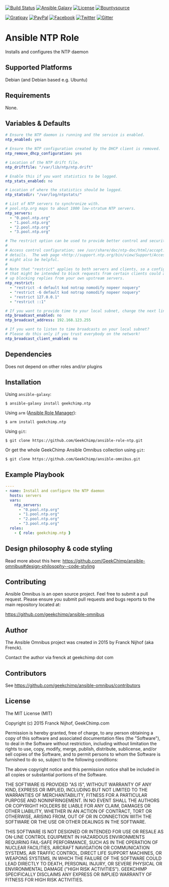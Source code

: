 [![Build Status](https://img.shields.io/travis/GeekChimp/ansible-role-ntp.svg)](https://travis-ci.org/GeekChimp/ansible-role-ntp) [![Ansible Galaxy](https://img.shields.io/badge/ansible--galaxy-ntp-green.svg)](https://galaxy.ansible.com/list#/roles/3006)
[![License](https://img.shields.io/badge/license-MIT-green.svg)](https://github.com/geekchimp/ansible-role-ntp/blob/master/README.md#license) [![Bountysource](https://www.bountysource.com/badge/tracker?tracker_id=13000391)](https://www.bountysource.com/trackers/13000391-geekchimp-ansible-omnibus?utm_source=13000391&utm_medium=shield&utm_campaign=TRACKER_BADGE)

[![Gratipay](https://img.shields.io/gratipay/Frenck.svg)](https://gratipay.com/Frenck) [![PayPal](https://img.shields.io/badge/paypal-donate-red.svg)](https://www.paypal.com/cgi-bin/webscr?cmd=_s-xclick&hosted_button_id=UZDP6DYW6W9BU)
[![Facebook](https://img.shields.io/badge/facebook-follow-blue.svg)](https://www.facebook.com/geekchimp) [![Twitter](https://img.shields.io/badge/twitter-follow-blue.svg)](https://twitter.com/gchimp) [![Gitter](https://badges.gitter.im/Join%20Chat.svg)](https://gitter.im/GeekChimp/ansible-omnibus?utm_source=badge&utm_medium=badge&utm_campaign=pr-badge)

# Ansible NTP Role

Installs and configures the NTP daemon

## Supported Platforms

Debian (and Debian based e.g. Ubuntu)

## Requirements

None.

## Variables & Defaults

```yaml
# Ensure the NTP daemon is running and the service is enabled.
ntp_enabled: yes

# Ensure the NTP configuration created by the DHCP client is removed.
ntp_remove_dhcp_configuration: yes

# Location of the NTP drift file.
ntp_driftfile: "/var/lib/ntp/ntp.drift"

# Enable this if you want statistics to be logged.
ntp_stats_enabled: no

# Location of where the statistics should be logged.
ntp_statsdir: "/var/log/ntpstats/"

# List of NTP servers to synchronize with.
# pool.ntp.org maps to about 1000 low-stratum NTP servers.
ntp_servers:
  - "0.pool.ntp.org"
  - "1.pool.ntp.org"
  - "2.pool.ntp.org"
  - "3.pool.ntp.org"

# The restrict option can be used to provide better control and security over what NTP can do, and who can effect it.
#
# Access control configuration; see /usr/share/doc/ntp-doc/html/accopt.html for
# details.  The web page <http://support.ntp.org/bin/view/Support/AccessRestrictions>
# might also be helpful.
#
# Note that "restrict" applies to both servers and clients, so a configuration
# that might be intended to block requests from certain clients could also end
# up blocking replies from your own upstream servers.
ntp_restrict:
  - "restrict -4 default kod notrap nomodify nopeer noquery"
  - "restrict -6 default kod notrap nomodify nopeer noquery"
  - "restrict 127.0.0.1"
  - "restrict ::1"

# If you want to provide time to your local subnet, change the next lines.
ntp_broadcast_enabled: no
ntp_broadcast_address: 192.168.123.255

# If you want to listen to time broadcasts on your local subnet?
# Please do this only if you trust everybody on the network!
ntp_broadcast_client_enabled: no
```

## Dependencies

Does not depend on other roles and/or plugins

## Installation

Using `ansible-galaxy`:

```
$ ansible-galaxy install geekchimp.ntp
```

Using `arm` ([Ansible Role Manager](https://github.com/mirskytech/ansible-role-manager/)):

```
$ arm install geekchimp.ntp
```

Using `git`:

```
$ git clone https://github.com/GeekChimp/ansible-role-ntp.git
```

Or get the whole GeekChimp Ansible Omnibus collection using `git`:

```
$ git clone https://github.com/GeekChimp/ansible-omnibus.git
```

## Example Playbook

```yaml
----
- name: Install and configure the NTP daemon
  hosts: servers
  vars:
    ntp_servers:
      - "0.pool.ntp.org"
      - "1.pool.ntp.org"
      - "2.pool.ntp.org"
      - "3.pool.ntp.org"
  roles:
    - { role: geekchimp.ntp }

```

## Design philosophy & code styling

Read more about this here: https://github.com/GeekChimp/ansible-omnibus#design-philosophy--code-styling

## Contributing

Ansible Omnibus is an open source project. Feel free to submit a pull request.
Please ensure you submit pull requests and bugs reports to the main repository located at:

https://github.com/geekchimp/ansible-omnibus

## Author

The Ansible Omnibus project was created in 2015 by Franck Nijhof (aka Frenck).

Contact the author via frenck at geekchimp dot com

## Contributors

See https://github.com/geekchimp/ansible-omnibus/contributors

## License

The MIT License (MIT)

Copyright (c) 2015 Franck Nijhof, GeekChimp.com

Permission is hereby granted, free of charge, to any person obtaining a copy
of this software and associated documentation files (the "Software"), to deal
in the Software without restriction, including without limitation the rights
to use, copy, modify, merge, publish, distribute, sublicense, and/or sell
copies of the Software, and to permit persons to whom the Software is
furnished to do so, subject to the following conditions:

The above copyright notice and this permission notice shall be included in
all copies or substantial portions of the Software.

THE SOFTWARE IS PROVIDED "AS IS", WITHOUT WARRANTY OF ANY KIND, EXPRESS OR
IMPLIED, INCLUDING BUT NOT LIMITED TO THE WARRANTIES OF MERCHANTABILITY,
FITNESS FOR A PARTICULAR PURPOSE AND NONINFRINGEMENT. IN NO EVENT SHALL THE
AUTHORS OR COPYRIGHT HOLDERS BE LIABLE FOR ANY CLAIM, DAMAGES OR OTHER
LIABILITY, WHETHER IN AN ACTION OF CONTRACT, TORT OR OTHERWISE, ARISING FROM,
OUT OF OR IN CONNECTION WITH THE SOFTWARE OR THE USE OR OTHER DEALINGS IN
THE SOFTWARE.

THIS SOFTWARE IS NOT DESIGNED OR INTENDED FOR USE OR RESALE AS ON-LINE
CONTROL EQUIPMENT IN HAZARDOUS ENVIRONMENTS REQUIRING FAIL-SAFE
PERFORMANCE, SUCH AS IN THE OPERATION OF NUCLEAR FACILITIES, AIRCRAFT
NAVIGATION OR COMMUNICATION SYSTEMS, AIR TRAFFIC CONTROL, DIRECT LIFE
SUPPORT MACHINES, OR WEAPONS SYSTEMS, IN WHICH THE FAILURE OF THE
SOFTWARE COULD LEAD DIRECTLY TO DEATH, PERSONAL INJURY, OR SEVERE
PHYSICAL OR ENVIRONMENTAL DAMAGE ("HIGH RISK ACTIVITIES"). GEEKCHIMP
SPECIFICALLY DISCLAIMS ANY EXPRESS OR IMPLIED WARRANTY OF FITNESS
FOR HIGH RISK ACTIVITIES.
